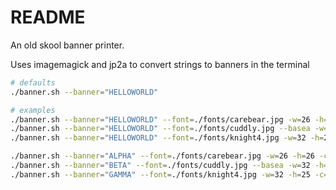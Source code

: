# README
An old skool banner printer. 

Uses imagemagick and jp2a to convert strings to banners in the terminal 

```sh
# defaults
./banner.sh --banner="HELLOWORLD" 

# examples
./banner.sh --banner="HELLOWORLD" --font=./fonts/carebear.jpg -w=26 -h=26 -c=12 -r=5
./banner.sh --banner="HELLOWORLD" --font=./fonts/cuddly.jpg --basea -w=32 -h=32 -c=10 -r=5
./banner.sh --banner="HELLOWORLD" --font=./fonts/knight4.jpg -w=32 -h=25 -c=10 -r=5

```


```sh
./banner.sh --banner="ALPHA" --font=./fonts/carebear.jpg -w=26 -h=26 -c=12 -r=5
./banner.sh --banner="BETA" --font=./fonts/cuddly.jpg --basea -w=32 -h=32 -c=10 -r=5
./banner.sh --banner="GAMMA" --font=./fonts/knight4.jpg -w=32 -h=25 -c=10 -r=5
```